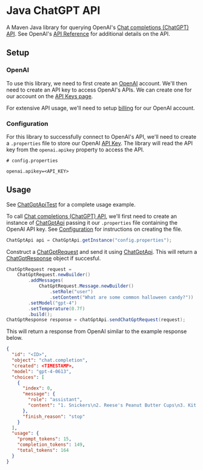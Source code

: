 # Java ChatGPT API

A Maven Java library for querying OpenAI's [Chat completions (ChatGPT) API](https://platform.openai.com/docs/guides/gpt/chat-completions-api). See OpenAI's [API Reference](https://platform.openai.com/docs/api-reference/chat) for additional details on the API.

## Setup

### OpenAI

To use this library, we need to first create an [OpenAI](https://openai.com/) account. We'll then need to create an API key to access OpenAI's APIs. We can create one for our account on the [API Keys page](https://platform.openai.com/account/api-keys).

For extensive API usage, we'll need to setup [billing](https://platform.openai.com/account/billing/overview) for our OpenAI account.

### Configuration

For this library to successfully connect to OpenAI's API, we'll need to create a `.properties` file to store our OpenAI [API Key](https://platform.openai.com/account/api-keys). The library will read the API key from the `openai.apikey` property to access the API.

```properties
# config.properties

openai.apikey=<API_KEY>
```

## Usage

See [ChatGptApiTest](javatests/ydtak/chatgpt/platform/ChatGptApiTest.java) for a complete usage example.

To call [Chat completions (ChatGPT) API](https://platform.openai.com/docs/guides/gpt/chat-completions-api), we'll first need to create an instance of [ChatGptApi](java/ydtak/chatgpt/platform/ChatGptApi.java) passing it our `.properties` file containing the OpenAI API key. See [Configuration](#configuration) for instructions on creating the file.

```java
ChatGptApi api = ChatGptApi.getInstance("config.properties");
```

Construct a [ChatGptRequest](proto/ydtak/chatgpt/platform/chatgpt_request.proto) and send it using [ChatGptApi](./java/ydtak/chatgpt/platform/ChatGptApi.java). This will return a [ChatGptResponse](proto/ydtak/chatgpt/platform/chatgpt_response.proto) object if succesful.

```java
ChatGptRequest request =
    ChatGptRequest.newBuilder()
        .addMessages(
            ChatGptRequest.Message.newBuilder()
                .setRole("user")
                .setContent("What are some common halloween candy?"))
        .setModel("gpt-4")
        .setTemperature(0.7f)
        .build();
ChatGptResponse response = chatGptApi.sendChatGptRequest(request);
```

This will return a response from OpenAI similar to the example response below.

```json
{
  "id": "<ID>",
  "object": "chat.completion",
  "created": <TIMESTAMP>,
  "model": "gpt-4-0613",
  "choices": [
    {
      "index": 0,
      "message": {
        "role": "assistant",
        "content": "1. Snickers\n2. Reese's Peanut Butter Cups\n3. Kit Kat\n4. M&Ms\n5. Twix\n6. Butterfingers\n7. Milky Way\n8. Hershey's Chocolate Bars\n9. Candy Corn\n10. Skittles\n11. Starburst\n12. Tootsie Rolls\n13. Sour Patch Kids\n14. Almond Joy\n15. Jolly Ranchers\n16. Nerds\n17. Smarties\n18. Twizzlers\n19. 3 Musketeers\n20. Baby Ruth\n21. Junior Mints\n22. Life Savers\n23. Haribo Gummy Bears\n24. Swedish Fish\n25. Airheads."
      },
      "finish_reason": "stop"
    }
  ],
  "usage": {
    "prompt_tokens": 15,
    "completion_tokens": 149,
    "total_tokens": 164
  }
}
```
